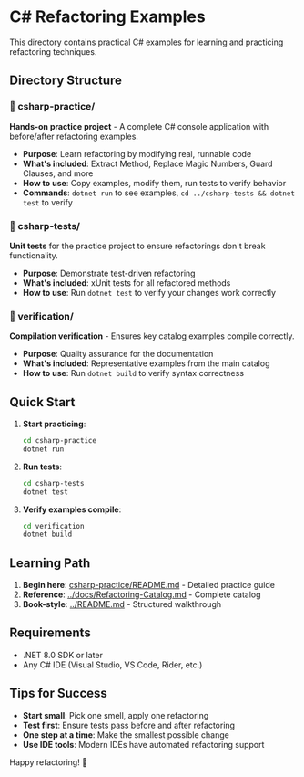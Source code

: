 # C# Refactoring Examples

This directory contains practical C# examples for learning and practicing refactoring techniques.

## Directory Structure

### 📁 csharp-practice/

**Hands-on practice project** - A complete C# console application with before/after refactoring examples.

- **Purpose**: Learn refactoring by modifying real, runnable code
- **What's included**: Extract Method, Replace Magic Numbers, Guard Clauses, and more
- **How to use**: Copy examples, modify them, run tests to verify behavior
- **Commands**: `dotnet run` to see examples, `cd ../csharp-tests && dotnet test` to verify

### 📁 csharp-tests/

**Unit tests** for the practice project to ensure refactorings don't break functionality.

- **Purpose**: Demonstrate test-driven refactoring
- **What's included**: xUnit tests for all refactored methods
- **How to use**: Run `dotnet test` to verify your changes work correctly

### 📁 verification/

**Compilation verification** - Ensures key catalog examples compile correctly.

- **Purpose**: Quality assurance for the documentation
- **What's included**: Representative examples from the main catalog
- **How to use**: Run `dotnet build` to verify syntax correctness

## Quick Start

1. **Start practicing**:

   ```bash
   cd csharp-practice
   dotnet run
   ```

2. **Run tests**:

   ```bash
   cd csharp-tests
   dotnet test
   ```

3. **Verify examples compile**:
   ```bash
   cd verification
   dotnet build
   ```

## Learning Path

1. **Begin here**: [csharp-practice/README.md](csharp-practice/README.md) - Detailed practice guide
2. **Reference**: [../docs/Refactoring-Catalog.md](../docs/Refactoring-Catalog.md) - Complete catalog
3. **Book-style**: [../README.md](../README.md) - Structured walkthrough

## Requirements

- .NET 8.0 SDK or later
- Any C# IDE (Visual Studio, VS Code, Rider, etc.)

## Tips for Success

- **Start small**: Pick one smell, apply one refactoring
- **Test first**: Ensure tests pass before and after refactoring
- **One step at a time**: Make the smallest possible change
- **Use IDE tools**: Modern IDEs have automated refactoring support

Happy refactoring! 🔧
